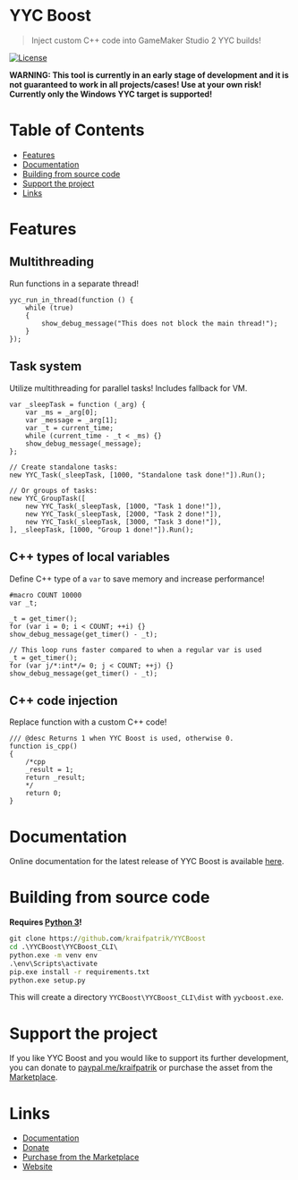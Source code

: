 # YYC Boost
> Inject custom C++ code into GameMaker Studio 2 YYC builds!

[![License](https://img.shields.io/github/license/kraifpatrik/YYCBoost)](LICENSE)

**WARNING: This tool is currently in an early stage of development and it is not
guaranteed to work in all projects/cases! Use at your own risk! Currently only
the Windows YYC target is supported!**

# Table of Contents
* [Features](#features)
* [Documentation](#documentation)
* [Building from source code](#building-from-source-code)
* [Support the project](#support-the-project)
* [Links](#links)

# Features
## Multithreading
Run functions in a separate thread!

```gml
yyc_run_in_thread(function () {
    while (true)
    {
        show_debug_message("This does not block the main thread!");
    }
});
```

## Task system
Utilize multithreading for parallel tasks! Includes fallback for VM.

```gml
var _sleepTask = function (_arg) {
    var _ms = _arg[0];
    var _message = _arg[1];
    var _t = current_time;
    while (current_time - _t < _ms) {}
    show_debug_message(_message);
};

// Create standalone tasks:
new YYC_Task(_sleepTask, [1000, "Standalone task done!"]).Run();

// Or groups of tasks:
new YYC_GroupTask([
    new YYC_Task(_sleepTask, [1000, "Task 1 done!"]),
    new YYC_Task(_sleepTask, [2000, "Task 2 done!"]),
    new YYC_Task(_sleepTask, [3000, "Task 3 done!"]),
], _sleepTask, [1000, "Group 1 done!"]).Run();
```

## C++ types of local variables
Define C++ type of a `var` to save memory and increase performance!

```gml
#macro COUNT 10000
var _t;

_t = get_timer();
for (var i = 0; i < COUNT; ++i) {}
show_debug_message(get_timer() - _t);

// This loop runs faster compared to when a regular var is used
_t = get_timer();
for (var j/*:int*/= 0; j < COUNT; ++j) {}
show_debug_message(get_timer() - _t);
```

## C++ code injection
Replace function with a custom C++ code!

```gml
/// @desc Returns 1 when YYC Boost is used, otherwise 0.
function is_cpp()
{
    /*cpp
    _result = 1;
    return _result;
    */
    return 0;
}
```

# Documentation
Online documentation for the latest release of YYC Boost is available [here](https://kraifpatrik.com/docs/yycboost).

# Building from source code
**Requires [Python 3](https://www.python.org/)!**

```cmd
git clone https://github.com/kraifpatrik/YYCBoost
cd .\YYCBoost\YYCBoost_CLI\
python.exe -m venv env
.\env\Scripts\activate
pip.exe install -r requirements.txt
python.exe setup.py
```

This will create a directory `YYCBoost\YYCBoost_CLI\dist` with `yycboost.exe`.

# Support the project
If you like YYC Boost and you would like to support its further development, you can donate to [paypal.me/kraifpatrik](https://paypal.me/kraifpatrik/10usd) or purchase the asset from the [Marketplace](https://marketplace.yoyogames.com/assets/10363/yyc-boost).

# Links
* [Documentation](https://kraifpatrik.com/docs/yycboost)
* [Donate](https://paypal.me/kraifpatrik/10usd)
* [Purchase from the Marketplace](https://marketplace.yoyogames.com/assets/10363/yyc-boost)
* [Website](https://kraifpatrik.com)
